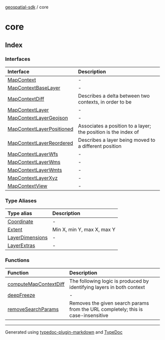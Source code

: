 [geospatial-sdk](../index.md) / core

# core

## Index

### Interfaces

| Interface                                                            | Description                                                    |
| :------------------------------------------------------------------- | :------------------------------------------------------------- |
| [MapContext](interfaces/MapContext.md)                               | -                                                              |
| [MapContextBaseLayer](interfaces/MapContextBaseLayer.md)             | -                                                              |
| [MapContextDiff](interfaces/MapContextDiff.md)                       | Describes a delta between two contexts, in order to be         |
| [MapContextLayer](interfaces/MapContextLayer.md)                     | -                                                              |
| [MapContextLayerGeojson](interfaces/MapContextLayerGeojson.md)       | -                                                              |
| [MapContextLayerPositioned](interfaces/MapContextLayerPositioned.md) | Associates a position to a layer; the position is the index of |
| [MapContextLayerReordered](interfaces/MapContextLayerReordered.md)   | Describes a layer being moved to a different position          |
| [MapContextLayerWfs](interfaces/MapContextLayerWfs.md)               | -                                                              |
| [MapContextLayerWms](interfaces/MapContextLayerWms.md)               | -                                                              |
| [MapContextLayerWmts](interfaces/MapContextLayerWmts.md)             | -                                                              |
| [MapContextLayerXyz](interfaces/MapContextLayerXyz.md)               | -                                                              |
| [MapContextView](interfaces/MapContextView.md)                       | -                                                              |

### Type Aliases

| Type alias                                         | Description                |
| :------------------------------------------------- | :------------------------- |
| [Coordinate](type-aliases/Coordinate.md)           | -                          |
| [Extent](type-aliases/Extent.md)                   | Min X, min Y, max X, max Y |
| [LayerDimensions](type-aliases/LayerDimensions.md) | -                          |
| [LayerExtras](type-aliases/LayerExtras.md)         | -                          |

### Functions

| Function                                                    | Description                                                                       |
| :---------------------------------------------------------- | :-------------------------------------------------------------------------------- |
| [computeMapContextDiff](functions/computeMapContextDiff.md) | The following logic is produced by identifying layers in both context             |
| [deepFreeze](functions/deepFreeze.md)                       | -                                                                                 |
| [removeSearchParams](functions/removeSearchParams.md)       | Removes the given search params from the URL completely; this is case-insensitive |

---

Generated using [typedoc-plugin-markdown](https://www.npmjs.com/package/typedoc-plugin-markdown) and [TypeDoc](https://typedoc.org/)
